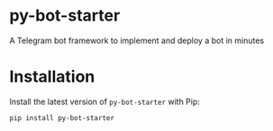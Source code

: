 # py-bot-starter
A Telegram bot framework to implement and deploy a bot in minutes

# Installation

Install the latest version of `py-bot-starter` with Pip:

```bash
pip install py-bot-starter
```